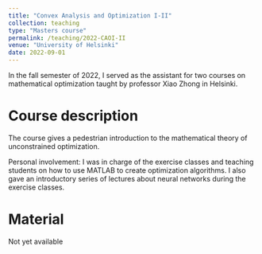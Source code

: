 ```yaml
---
title: "Convex Analysis and Optimization I-II"
collection: teaching
type: "Masters course"
permalink: /teaching/2022-CAOI-II
venue: "University of Helsinki"
date: 2022-09-01
---
```


In the fall semester of 2022, I served as the assistant for two courses on mathematical optimization taught by professor Xiao Zhong in Helsinki.

Course description
======

The course gives a pedestrian introduction to the mathematical theory of unconstrained optimization.

Personal involvement: I was in charge of the exercise classes and teaching students on how to use MATLAB to create optimization algorithms. I also gave an introductory series of lectures about neural networks during the exercise classes.

Material
======

Not yet available
